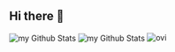 ## Hi there 👋
<img align="center" src="https://github-readme-stats.vercel.app/api?username=NAYAK-Shivam&include_all_commits=true&count_private=true&show_icons=true&line_height=20&title_color=2B5BBD&icon_color=1124BB&text_color=A1A1A1&bg_color=0,000000,130F40" alt="my Github Stats"/>
<img align="center" src="https://github-readme-stats.vercel.app/api?username=madushadhanushka&include_all_commits=true&count_private=true&show_icons=true&line_height=20&title_color=2B5BBD&icon_color=1124BB&text_color=A1A1A1&bg_color=0,000000,130F40" alt="my Github Stats"/>
<img src="https://github-readme-stats.vercel.app/api/top-langs?username=NAYAK-Shivam&show_icons=true&locale=en&layout=compact&theme=chartreuse-dark" alt="ovi" />
<!--
**NAYAK-Shivam/NAYAK-Shivam** is a ✨ _special_ ✨ repository because its `README.md` (this file) appears on your GitHub profile.

Here are some ideas to get you started:

- 🔭 I’m currently working on ...
- 🌱 I’m currently learning ...
- 👯 I’m looking to collaborate on ...
- 🤔 I’m looking for help with ...
- 💬 Ask me about ...
- 📫 How to reach me: ...
- 😄 Pronouns: ...
- ⚡ Fun fact: ...
-->
